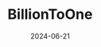 ---  
layout: startup_page  
title: "BillionToOne"  
id: "billiontoone.com"  
permalink: "/billiontoonebilliontoone.com06212024/"  
website: "https://www.billiontoone.com/"  
funding_round: "Series D"  
funding_amount: "$130M"  
investors: "Premji Invest, Neuberger Berman, Adam Street Partners, Baillie Gifford, Hummingbird Ventures, Civilization Ventures, Libertus Capital, Fifty Years"  
about: "BillionToOne is a molecular diagnostics company developing innovative tests using its Quantitative Counting Templates (QCTs) technology. Their tests offer high-precision prenatal screening and oncology diagnostics, redefining possibilities in the field. They have achieved significant growth, reaching $125M ARR in under four years."  
markets: "Healthcare, Diagnostics, Oncology, Prenatal, Biotechnology, Genetics, Medical"  
hq: "Menlo Park, California, United States"  
founded_year: "2016"  
linkedin: "https://www.linkedin.com/company/billiontoone"  
twitter: "https://twitter.com/billiontooneinc"  
instagram: ""  
facebook: "https://www.facebook.com/billiontoone"  
crunchbase: "https://www.crunchbase.com/organization/billiontoone"  
pitchbook: ""  

date_display: "21-Jun-2024"  
date: "2024-06-21"

# SEO Optimization  
meta_title: "BillionToOne - Series D Funding ($130M)"  
meta_description: "BillionToOne, BillionToOne is a molecular diagnostics company developing innovative tests using its Quantitative Counting Templates (QCTs) technology. Their tests o..."  
meta_keywords: "BillionToOne, Healthcare, Diagnostics, Oncology, Prenatal, Biotechnology, Genetics, Medical, Series D funding"  
canonical_url: "https://startup.projectstartups.com/billiontoonebilliontoone.com06212024/"  
---